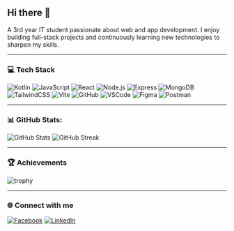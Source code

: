 ## Hi there 👋  
A 3rd year IT student passionate about web and app development.
I enjoy building full-stack projects and continuously learning new technologies to sharpen my skills.  

---

### 💻 Tech Stack
![Kotlin](https://img.shields.io/badge/Kotlin-0d1117?style=for-the-badge&logo=kotlin)
![JavaScript](https://img.shields.io/badge/JavaScript-0d1117?style=for-the-badge&logo=javascript)
![React](https://img.shields.io/badge/React-0d1117?style=for-the-badge&logo=react&logoColor=61dafb)
![Node.js](https://img.shields.io/badge/Node.js-0d1117?style=for-the-badge&logo=node.js&logoColor=68a063)
![Express](https://img.shields.io/badge/Express.js-0d1117?style=for-the-badge&logo=express&logoColor=ffffff)
![MongoDB](https://img.shields.io/badge/MongoDB-0d1117?style=for-the-badge&logo=mongodb&logoColor=4db33d)
![TailwindCSS](https://img.shields.io/badge/TailwindCSS-0d1117?style=for-the-badge&logo=tailwindcss&logoColor=38bdf8)
![Vite](https://img.shields.io/badge/Vite-0d1117?style=for-the-badge&logo=vite&logoColor=9461fb)
![GitHub](https://img.shields.io/badge/GitHub-0d1117?style=for-the-badge&logo=github&logoColor=ffffff)
![VSCode](https://img.shields.io/badge/VS%20Code-0d1117?style=for-the-badge&logo=visual-studio-code&logoColor=0078d7)
![Figma](https://img.shields.io/badge/Figma-0d1117?style=for-the-badge&logo=figma&logoColor=ff77ff)
![Postman](https://img.shields.io/badge/Postman-0d1117?style=for-the-badge&logo=postman&logoColor=ff6c37) 

---
### 📊 GitHub Stats:
![GitHub Stats](https://github-readme-stats.vercel.app/api?username=Shinxss&show_icons=true&theme=radical) ![GitHub Streak](https://streak-stats.demolab.com?user=Shinxss&theme=radical&hide_border=true)

---

### 🏆 Achievements
![trophy](https://github-profile-trophy.vercel.app/?username=Shinxss&theme=onedark&margin-w=15&margin-h=15)

---

### 🌐 Connect with me
[![Facebook](https://img.shields.io/badge/Facebook-1877F2?style=for-the-badge&logo=facebook&logoColor=white)](https://www.facebook.com/jachinadam.aliman.7)
[![LinkedIn](https://img.shields.io/badge/LinkedIn-0077B5?style=for-the-badge&logo=linkedin&logoColor=white)](https://www.linkedin.com/in/jachin-aliman/)
